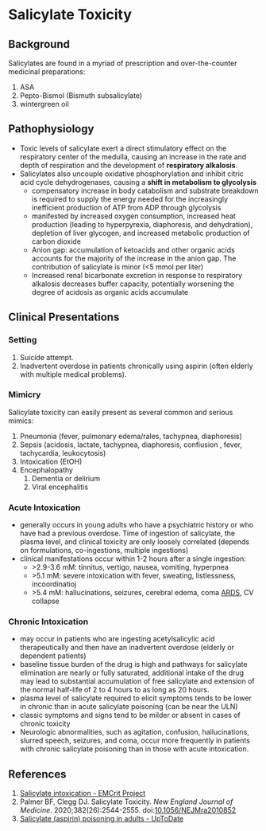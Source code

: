 # Salicylate Toxicity
## Background
Salicylates are found in a myriad of prescription and over-the-counter medicinal preparations:

1. ASA
2. Pepto-Bismol (Bismuth subsalicylate)
3. wintergreen oil

## Pathophysiology
- Toxic levels of salicylate exert a direct stimulatory effect on the respiratory center of the medulla, causing an increase in the rate and depth of respiration and the development of **respiratory alkalosis**.
- Salicylates also uncouple oxidative phosphorylation and inhibit citric acid cycle dehydrogenases, causing a **shift in metabolism to glycolysis**
	- compensatory increase in body catabolism and substrate breakdown is required to supply the energy needed for the increasingly inefficient production of ATP from ADP through glycolysis
	- manifested by increased oxygen consumption, increased heat production (leading to hyperpyrexia, diaphoresis, and dehydration), depletion of liver glycogen, and increased metabolic production of carbon dioxide
  - Anion gap: accumulation of ketoacids and other organic acids accounts for the majority of the increase in the anion gap. The contribution of salicylate is minor (<5 mmol per liter)
  - Increased renal bicarbonate excretion in response to respiratory alkalosis decreases buffer capacity, potentially worsening the degree of acidosis as organic acids accumulate

## Clinical Presentations
### Setting
1. Suicide attempt.
2. Inadvertent overdose in patients chronically using aspirin (often elderly with multiple medical problems).

### Mimicry
Salicylate toxicity can easily present as several common and serious mimics:

1. Pneumonia (fever, pulmonary edema/rales, tachypnea, diaphoresis)
2. Sepsis (acidosis, lactate, tachypnea, diaphoresis, confiusion , fever, tachycardia, leukocytosis)
3. Intoxication (EtOH)
4. Encephalopathy
	1. Dementia or delirium
	2. Viral encephalitis

### Acute Intoxication
- generally occurs in young adults who have a psychiatric history or who have had a previous overdose. Time of ingestion of salicylate, the plasma level, and clinical toxicity are only loosely correlated (depends on formulations, co-ingestions, multiple ingestions)
- clinical manifestations occur within 1-2 hours after a single ingestion:
	- \>2.9-3.6 mM: tinnitus, vertigo, nausea, vomiting, hyperpnea
	- \>5.1 mM: severe intoxication with fever, sweating, listlessness, incoordinatioj
	- \>5.4 mM: hallucinations, seizures, cerebral edema, coma [ARDS](../ARDS/Acute%20Respiratory%20Distress%20Syndrome.md), CV collapse

### Chronic Intoxication
- may occur in patients who are ingesting acetylsalicylic acid therapeutically and then have an inadvertent overdose (elderly or dependent patients)
- baseline tissue burden of the drug is high and pathways for salicylate elimination are nearly or fully saturated, additional intake of the drug may lead to substantial accumulation of free salicylate and extension of the normal half-life of 2 to 4 hours to as long as 20 hours.
- plasma level of salicylate required to elicit symptoms tends to be lower in chronic than in acute salicylate poisoning (can be near the ULN)
- classic symptoms and signs tend to be milder or absent in cases of chronic toxicity
- Neurologic abnormalities, such as agitation, confusion, hallucinations, slurred speech, seizures, and coma, occur more frequently in patients with chronic salicylate poisoning than in those with acute intoxication.

## References
1. [Salicylate intoxication - EMCrit Project](https://emcrit.org/ibcc/salicylates/)
2. Palmer BF, Clegg DJ. Salicylate Toxicity. _New England Journal of Medicine_. 2020;382(26):2544-2555. doi:[10.1056/NEJMra2010852](https://doi.org/10.1056/NEJMra2010852)
3. [Salicylate (aspirin) poisoning in adults - UpToDate](https://www.uptodate.com/contents/salicylate-aspirin-poisoning-in-adults)
